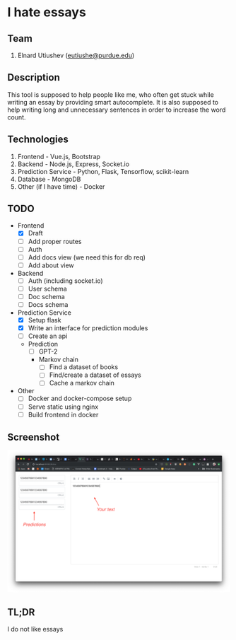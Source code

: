 # I hate essays

## Team
1. Elnard Utiushev (eutiushe@purdue.edu)

## Description
This tool is supposed to help people like me, who often get stuck while writing 
an essay by providing smart autocomplete. It is also supposed to help writing long
and unnecessary sentences in order to increase the word count.

## Technologies
1. Frontend - Vue.js, Bootstrap
2. Backend - Node.js, Express, Socket.io
3. Prediction Service - Python, Flask, Tensorflow, scikit-learn
4. Database - MongoDB
5. Other (if I have time) - Docker

## TODO
- Frontend
  - [X] Draft 
  - [ ] Add proper routes 
  - [ ] Auth 
  - [ ] Add docs view (we need this for db req)
  - [ ] Add about view
- Backend
  - [ ] Auth (including socket.io)
  - [ ] User schema
  - [ ] Doc schema
  - [ ] Docs schema
- Prediction Service
  - [X] Setup flask
  - [X] Write an interface for prediction modules
  - [ ] Create an api
  - Prediction
    - [ ] GPT-2 
    - Markov chain
      - [ ] Find a dataset of books
      - [ ] Find/create a dataset of essays
      - [ ] Cache a markov chain  
- Other
  - [ ] Docker and docker-compose setup
  - [ ] Serve static using nginx
  - [ ] Build frontend in docker
  
## Screenshot
![](screenshots/screenshot1.png)


## TL;DR
I do not like essays
